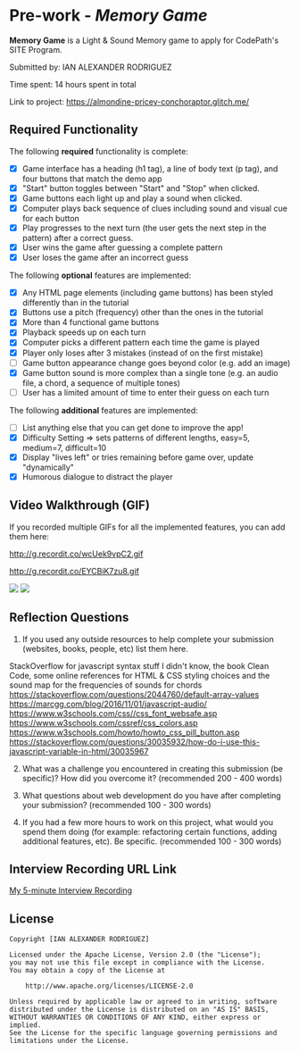 # Pre-work - *Memory Game*

**Memory Game** is a Light & Sound Memory game to apply for CodePath's SITE Program. 

Submitted by: IAN ALEXANDER RODRIGUEZ

Time spent: 14 hours spent in total

Link to project: https://almondine-pricey-conchoraptor.glitch.me/

## Required Functionality

The following **required** functionality is complete:

* [X] Game interface has a heading (h1 tag), a line of body text (p tag), and four buttons that match the demo app
* [X] "Start" button toggles between "Start" and "Stop" when clicked. 
* [X] Game buttons each light up and play a sound when clicked. 
* [X] Computer plays back sequence of clues including sound and visual cue for each button
* [X] Play progresses to the next turn (the user gets the next step in the pattern) after a correct guess. 
* [X] User wins the game after guessing a complete pattern
* [X] User loses the game after an incorrect guess

The following **optional** features are implemented:

* [X] Any HTML page elements (including game buttons) has been styled differently than in the tutorial
* [X] Buttons use a pitch (frequency) other than the ones in the tutorial
* [X] More than 4 functional game buttons
* [X] Playback speeds up on each turn
* [X] Computer picks a different pattern each time the game is played
* [X] Player only loses after 3 mistakes (instead of on the first mistake)
* [ ] Game button appearance change goes beyond color (e.g. add an image)
* [X] Game button sound is more complex than a single tone (e.g. an audio file, a chord, a sequence of multiple tones)
* [ ] User has a limited amount of time to enter their guess on each turn

The following **additional** features are implemented:

- [ ] List anything else that you can get done to improve the app!
- [X] Difficulty Setting => sets patterns of different lengths, easy=5, medium=7, difficult=10
- [X] Display "lives left" or tries remaining before game over, update "dynamically"
- [X] Humorous dialogue to distract the player

## Video Walkthrough (GIF)

If you recorded multiple GIFs for all the implemented features, you can add them here:


 http://g.recordit.co/wcUek9vpC2.gif
 
 http://g.recordit.co/EYCBiK7zu8.gif
 
![](gif3-link-here)
![](gif4-link-here)

## Reflection Questions
1. If you used any outside resources to help complete your submission (websites, books, people, etc) list them here. 

StackOverflow for javascript syntax stuff I didn't know, the book Clean Code, some online references for HTML & CSS styling choices and the sound map for the frequencies of sounds for chords
https://stackoverflow.com/questions/2044760/default-array-values
https://marcgg.com/blog/2016/11/01/javascript-audio/
https://www.w3schools.com/css//css_font_websafe.asp
https://www.w3schools.com/cssref/css_colors.asp
https://www.w3schools.com/howto/howto_css_pill_button.asp
https://stackoverflow.com/questions/30035932/how-do-i-use-this-javascript-variable-in-html/30035967

2. What was a challenge you encountered in creating this submission (be specific)? 
	How did you overcome it? (recommended 200 - 400 words) 


3. What questions about web development do you have after completing your submission? 
	(recommended 100 - 300 words) 


4. If you had a few more hours to work on this project, what would you spend them doing 
	(for example: refactoring certain functions, adding additional features, etc).
	Be specific. (recommended 100 - 300 words) 




## Interview Recording URL Link

[My 5-minute Interview Recording](your-link-here)


## License

    Copyright [IAN ALEXANDER RODRIGUEZ]

    Licensed under the Apache License, Version 2.0 (the "License");
    you may not use this file except in compliance with the License.
    You may obtain a copy of the License at

        http://www.apache.org/licenses/LICENSE-2.0

    Unless required by applicable law or agreed to in writing, software
    distributed under the License is distributed on an "AS IS" BASIS,
    WITHOUT WARRANTIES OR CONDITIONS OF ANY KIND, either express or implied.
    See the License for the specific language governing permissions and
    limitations under the License.
